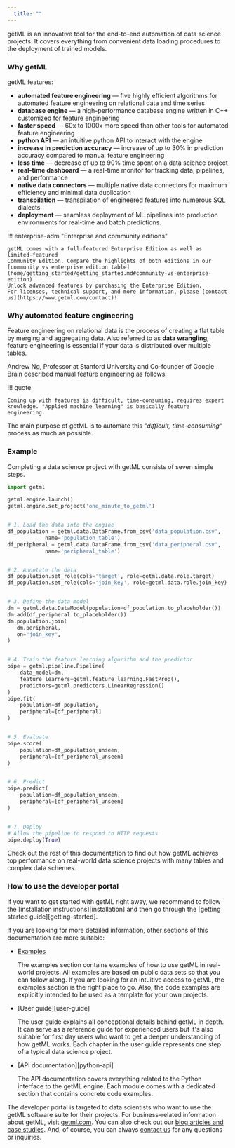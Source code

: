 ```yaml
---
  title: ""
---
```


getML is an innovative tool for the end-to-end automation of data
science projects. It covers everything from convenient data loading procedures 
to the deployment of trained models. 


### Why getML

getML features:

- **automated feature engineering** — five highly efficient algorithms for automated feature engineering on relational data and time series
- **database engine** — a high-performance database engine written in C++ customized for feature engineering
- **faster speed** — 60x to 1000x more speed than other tools for automated feature engineering
- **python API** — an intuitive python API to interact with the engine 
- **increase in prediction accuracy** — increase of up to 30% in prediction accuracy compared to manual feature engineering  
- **less time** — decrease of up to 90% time spent on a data science project
- **real-time dashboard** — a real-time monitor for tracking data, pipelines, and performance 
- **native data connectors** — multiple native data connectors for maximum efficiency and minimal data duplication
-  **transpilation**  — transpilation of engineered features into numerous SQL dialects
-  **deployment** — seamless deployment of ML pipelines into production environments for real-time and batch predictions.



!!! enterprise-adm "Enterprise and community editions" 

    getML comes with a full-featured Enterprise Edition as well as limited-featured 
    Community Edition. Compare the highlights of both editions in our 
    [community vs enterprise edition table](home/getting_started/getting_started.md#community-vs-enterprise-edition). 
    Unlock advanced features by purchasing the Enterprise Edition. 
    For licenses, technical support, and more information, please [contact us](https://www.getml.com/contact)!


### Why automated feature engineering

Feature engineering on relational data is the process of creating a 
flat table by merging and aggregating data. Also referred to
as **data wrangling**, feature engineering is essential if your data is distributed
over multiple tables. 

Andrew Ng, Professor at Stanford
University and Co-founder of Google Brain described manual feature engineering as follows:

!!! quote

    Coming up with features is difficult, time-consuming, requires expert
    knowledge. "Applied machine learning" is basically feature engineering.

The main purpose of getML is to automate this *"difficult, time-consuming"* process as much as possible.



### Example

Completing a data science project with getML consists of seven
simple steps.


```python
import getml

getml.engine.launch()
getml.engine.set_project('one_minute_to_getml')


# 1. Load the data into the engine
df_population = getml.data.DataFrame.from_csv('data_population.csv',
            name='population_table')
df_peripheral = getml.data.DataFrame.from_csv('data_peripheral.csv',
            name='peripheral_table')


# 2. Annotate the data
df_population.set_role(cols='target', role=getml.data.role.target)
df_population.set_role(cols='join_key', role=getml.data.role.join_key)


# 3. Define the data model
dm = getml.data.DataModel(population=df_population.to_placeholder())
dm.add(df_peripheral.to_placeholder())
dm.population.join(
   dm.peripheral,
   on="join_key",
)


# 4. Train the feature learning algorithm and the predictor
pipe = getml.pipeline.Pipeline(
    data_model=dm,
    feature_learners=getml.feature_learning.FastProp(),
    predictors=getml.predictors.LinearRegression()
)
pipe.fit(
    population=df_population,
    peripheral=[df_peripheral]
)


# 5. Evaluate
pipe.score(
    population=df_population_unseen,
    peripheral=[df_peripheral_unseen]
)


# 6. Predict   
pipe.predict(
    population=df_population_unseen,
    peripheral=[df_peripheral_unseen]
)


# 7. Deploy
# Allow the pipeline to respond to HTTP requests
pipe.deploy(True)
```

Check out the rest of this documentation to find out how getML achieves top
performance on real-world data science projects with many tables and complex
data schemes.



### How to use the developer portal

If you want to get started with getML right away, we recommend to follow the
[installation instructions][installation] and then go through the
[getting started guide][getting-started]. 

If you are looking for more detailed information, other sections of this
documentation are more suitable:

- [Examples](./examples/index.md)
  
    The examples section contains examples of how to use getML in 
    real-world projects. All examples are based on public data sets 
    so that
    you can follow along. If you are looking for an intuitive access to
    getML, the examples section is the right place to go. Also, the
    code examples are explicitly intended to be used as a template for
    your own projects.  

- [User guide][user-guide]

    The user guide explains all conceptional details behind getML in
    depth. It can serve as a reference guide for experienced users but it's also
    suitable for first day users who want to get a deeper understanding
    of how getML works. Each chapter in the
    user guide represents one step of a typical data science project.

- [API documentation][python-api]

    The API documentation covers everything related to the Python
    interface to the getML engine. Each module comes with a dedicated
    section that contains concrete code examples.


The developer portal is targeted to data scientists who want to use the getML software suite for their projects. For business-related information about getML, visit [getml.com](https://getml.com). You can also check out our [blog articles and case studies](https://www.getml.com/blog). And, of course, you can always [contact
us](https://www.getml.com/contact) for any questions or inquiries.


